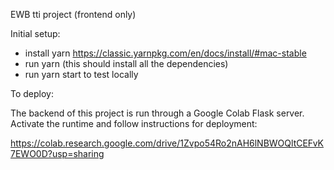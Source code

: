EWB tti project (frontend only)

Initial setup:
- install yarn https://classic.yarnpkg.com/en/docs/install/#mac-stable
- run yarn (this should install all the dependencies)
- run yarn start to test locally

To deploy:

The backend of this project is run through a Google Colab Flask server. Activate the runtime and follow instructions for deployment:

https://colab.research.google.com/drive/1Zvpo54Ro2nAH6lNBWOQltCEFvK7EWO0D?usp=sharing
